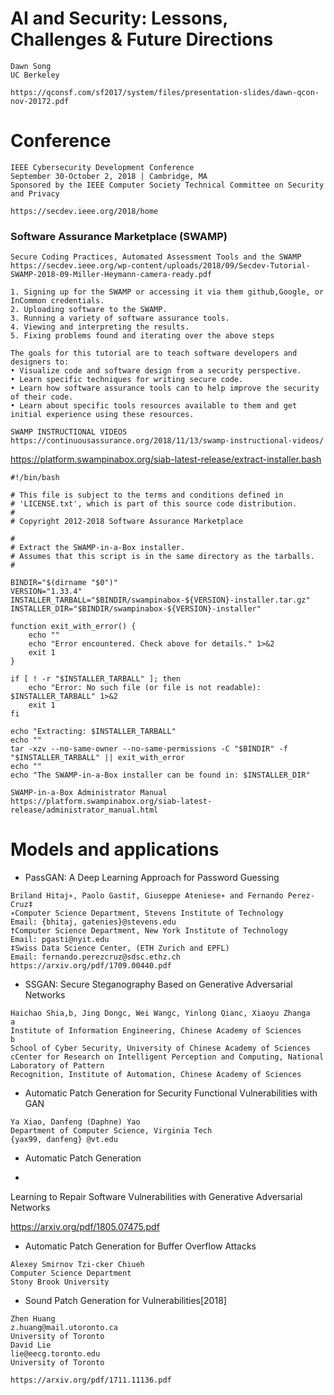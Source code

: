 # AI and Security: Lessons, Challenges & Future Directions

```
Dawn Song
UC Berkeley

https://qconsf.com/sf2017/system/files/presentation-slides/dawn-qcon-nov-20172.pdf
```
# Conference
```
IEEE Cybersecurity Development Conference
September 30-October 2, 2018 | Cambridge, MA
Sponsored by the IEEE Computer Society Technical Committee on Security and Privacy

https://secdev.ieee.org/2018/home
```
### Software Assurance Marketplace (SWAMP) 
```
Secure Coding Practices, Automated Assessment Tools and the SWAMP
https://secdev.ieee.org/wp-content/uploads/2018/09/Secdev-Tutorial-SWAMP-2018-09-Miller-Heymann-camera-ready.pdf

1. Signing up for the SWAMP or accessing it via them github,Google, or InCommon credentials.
2. Uploading software to the SWAMP.
3. Running a variety of software assurance tools.
4. Viewing and interpreting the results.
5. Fixing problems found and iterating over the above steps

The goals for this tutorial are to teach software developers and designers to:
• Visualize code and software design from a security perspective.
• Learn specific techniques for writing secure code.
• Learn how software assurance tools can to help improve the security of their code.
• Learn about specific tools resources available to them and get initial experience using these resources.
```
```
SWAMP INSTRUCTIONAL VIDEOS https://continuousassurance.org/2018/11/13/swamp-instructional-videos/
```


https://platform.swampinabox.org/siab-latest-release/extract-installer.bash
```
#!/bin/bash

# This file is subject to the terms and conditions defined in
# 'LICENSE.txt', which is part of this source code distribution.
#
# Copyright 2012-2018 Software Assurance Marketplace

#
# Extract the SWAMP-in-a-Box installer.
# Assumes that this script is in the same directory as the tarballs.
#

BINDIR="$(dirname "$0")"
VERSION="1.33.4"
INSTALLER_TARBALL="$BINDIR/swampinabox-${VERSION}-installer.tar.gz"
INSTALLER_DIR="$BINDIR/swampinabox-${VERSION}-installer"

function exit_with_error() {
    echo ""
    echo "Error encountered. Check above for details." 1>&2
    exit 1
}

if [ ! -r "$INSTALLER_TARBALL" ]; then
    echo "Error: No such file (or file is not readable): $INSTALLER_TARBALL" 1>&2
    exit 1
fi

echo "Extracting: $INSTALLER_TARBALL"
echo ""
tar -xzv --no-same-owner --no-same-permissions -C "$BINDIR" -f "$INSTALLER_TARBALL" || exit_with_error
echo ""
echo "The SWAMP-in-a-Box installer can be found in: $INSTALLER_DIR"
```
```
SWAMP-in-a-Box Administrator Manual
https://platform.swampinabox.org/siab-latest-release/administrator_manual.html
```
# Models and applications 

- PassGAN: A Deep Learning Approach for Password Guessing
```
Briland Hitaj∗, Paolo Gasti†, Giuseppe Ateniese∗ and Fernando Perez-Cruz‡
∗Computer Science Department, Stevens Institute of Technology
Email: {bhitaj, gatenies}@stevens.edu
†Computer Science Department, New York Institute of Technology
Email: pgasti@nyit.edu
‡Swiss Data Science Center, (ETH Zurich and EPFL)
Email: fernando.perezcruz@sdsc.ethz.ch
https://arxiv.org/pdf/1709.00440.pdf
```
- SSGAN: Secure Steganography Based on Generative Adversarial Networks
```
Haichao Shia,b, Jing Dongc, Wei Wangc, Yinlong Qianc, Xiaoyu Zhanga
a
Institute of Information Engineering, Chinese Academy of Sciences
b
School of Cyber Security, University of Chinese Academy of Sciences
cCenter for Research on Intelligent Perception and Computing, National Laboratory of Pattern
Recognition, Institute of Automation, Chinese Academy of Sciences

```

- Automatic Patch Generation for Security Functional Vulnerabilities with GAN
```
Ya Xiao, Danfeng (Daphne) Yao
Department of Computer Science, Virginia Tech
{yax99, danfeng} @vt.edu
```

- Automatic Patch Generation

-

Learning to Repair Software Vulnerabilities with Generative Adversarial Networks

https://arxiv.org/pdf/1805.07475.pdf

- Automatic Patch Generation for Buffer Overflow Attacks
```
Alexey Smirnov Tzi-cker Chiueh
Computer Science Department
Stony Brook University

```

- Sound Patch Generation for Vulnerabilities[2018]
```
Zhen Huang
z.huang@mail.utoronto.ca
University of Toronto
David Lie
lie@eecg.toronto.edu
University of Toronto

https://arxiv.org/pdf/1711.11136.pdf
```


